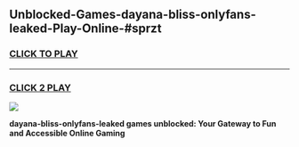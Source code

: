 
## Unblocked-Games-dayana-bliss-onlyfans-leaked-Play-Online-#sprzt
<h3>
<a href="https://premium.freeplayer.one?title=dayana-bliss-onlyfans-leaked&ref=27F">CLICK TO PLAY</a></h3>
<hr>

<h3>
<a href="https://premium.freeplayer.one?title=dayana-bliss-onlyfans-leaked&ref=27F">CLICK 2 PLAY</a>
  
</h3>

<a href="https://premium.freeplayer.one?title=dayana-bliss-onlyfans-leaked&ref=27F"><img src="https://clearcache.store/games.png"></a>


**dayana-bliss-onlyfans-leaked games unblocked: Your Gateway to Fun and Accessible Online Gaming**
